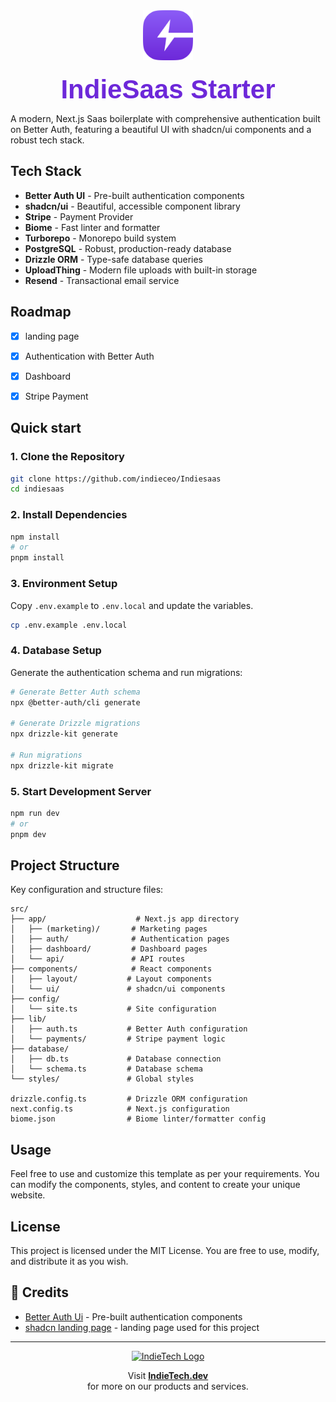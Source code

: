 <div align="center">
  <img src="public/logo.svg" alt="IndieSaas Starter Logo" width="80" height="80">
  <h1 style="color: #6d28d9; font-family: 'Poppins', sans-serif; font-weight: 600; font-size: 42px; text-align: center; margin: 20px 0 0 0;">
    IndieSaas Starter
  </h1>
</div>


A modern, Next.js Saas boilerplate with comprehensive authentication built on Better Auth, featuring a beautiful UI with shadcn/ui components and a robust tech stack.

## Tech Stack

- **Better Auth UI** - Pre-built authentication components
- **shadcn/ui** - Beautiful, accessible component library
- **Stripe** - Payment Provider
- **Biome** - Fast linter and formatter
- **Turborepo** - Monorepo build system
- **PostgreSQL** - Robust, production-ready database
- **Drizzle ORM** - Type-safe database queries
- **UploadThing** - Modern file uploads with built-in storage
- **Resend** - Transactional email service


## Roadmap

- [x] landing page
- [x] Authentication with Better Auth
- [x] Dashboard
- [x] Stripe Payment




##  Quick start

### 1. Clone the Repository
```bash
git clone https://github.com/indieceo/Indiesaas
cd indiesaas
```

### 2. Install Dependencies
```bash
npm install
# or
pnpm install
```

### 3. Environment Setup
Copy `.env.example` to `.env.local` and update the variables.

```bash
cp .env.example .env.local
```

### 4. Database Setup
Generate the authentication schema and run migrations:

```bash
# Generate Better Auth schema
npx @better-auth/cli generate

# Generate Drizzle migrations
npx drizzle-kit generate

# Run migrations
npx drizzle-kit migrate
```

### 5. Start Development Server
```bash
npm run dev
# or
pnpm dev
```

##  Project Structure

Key configuration and structure files:

```
src/
├── app/                    # Next.js app directory
│   ├── (marketing)/       # Marketing pages
│   ├── auth/              # Authentication pages
│   ├── dashboard/         # Dashboard pages
│   └── api/               # API routes
├── components/            # React components
│   ├── layout/           # Layout components
│   └── ui/               # shadcn/ui components
├── config/
│   └── site.ts           # Site configuration
├── lib/
│   ├── auth.ts           # Better Auth configuration
│   └── payments/         # Stripe payment logic
├── database/
│   ├── db.ts             # Database connection
│   └── schema.ts         # Database schema
└── styles/               # Global styles

drizzle.config.ts         # Drizzle ORM configuration
next.config.ts            # Next.js configuration
biome.json                # Biome linter/formatter config
```


## Usage

Feel free to use and customize this template as per your requirements. You can modify the components, styles, and content to create your unique website.

## License

This project is licensed under the MIT License. You are free to use, modify, and distribute it as you wish.

## 🙏 Credits


- [Better Auth Ui](https://better-auth-ui.com) - Pre-built authentication components
- [shadcn landing page](https://github.com/nobruf/shadcn-landing-page) - landing page used for this project



---

<div align="center">
  <a href="https://indietech.dev" target="_blank">
    <img src="https://indietech.dev/logo.svg" alt="IndieTech Logo" width="32" height="32">
  </a>
  <p>
    Visit <strong><a href="https://indietech.dev">IndieTech.dev</a></strong> <br/> for more on our products and services.
  </p>
</div>
